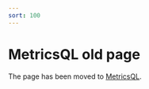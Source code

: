 ```yaml
---
sort: 100
---
```


# MetricsQL old page

The page has been moved to [MetricsQL](https://docs.victoriametrics.com/MetricsQL.html).
